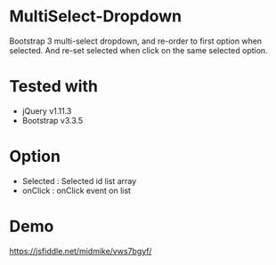 # MultiSelect-Dropdown
Bootstrap 3 multi-select dropdown, and re-order to first option when selected. And re-set selected when click on the same selected option.

# Tested with 
- jQuery v1.11.3
- Bootstrap v3.3.5

# Option
- Selected : Selected id list array
- onClick : onClick event on list

# Demo
https://jsfiddle.net/midmike/vws7bgyf/
